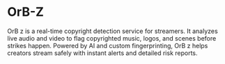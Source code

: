 # OrB-Z
OrB z is a real-time copyright detection service for streamers. It analyzes live audio and video to flag copyrighted music, logos, and scenes before strikes happen. Powered by AI and custom fingerprinting, OrB z helps creators stream safely with instant alerts and detailed risk reports.
